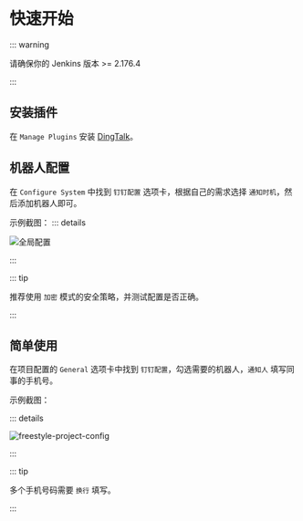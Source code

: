 # 快速开始

::: warning

请确保你的 Jenkins 版本 >= 2.176.4

:::

## 安装插件

在 `Manage Plugins` 安装 [DingTalk](https://plugins.jenkins.io/dingding-notifications/)。

## 机器人配置

在 `Configure System` 中找到 `钉钉配置` 选项卡，根据自己的需求选择 `通知时机`，然后添加机器人即可。

示例截图：
::: details

![全局配置](@/assets/global-config.jpg)

:::

::: tip

推荐使用 `加密` 模式的安全策略，并测试配置是否正确。

:::

## 简单使用

在项目配置的 `General` 选项卡中找到 `钉钉配置`，勾选需要的机器人，`通知人` 填写同事的手机号。

示例截图：

::: details

![freestyle-project-config](@/assets/freestyle-project-config.jpg)

:::

::: tip

多个手机号码需要 `换行` 填写。

:::
